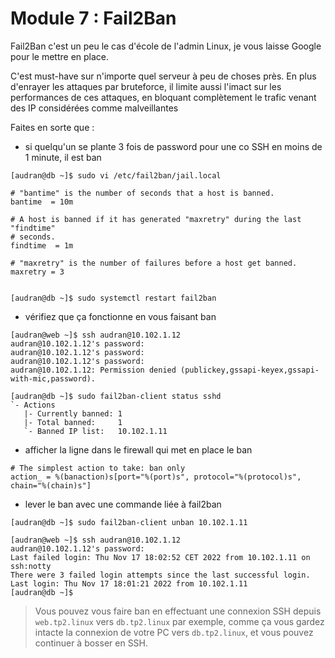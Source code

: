 # Module 7 : Fail2Ban

Fail2Ban c'est un peu le cas d'école de l'admin Linux, je vous laisse Google pour le mettre en place.

C'est must-have sur n'importe quel serveur à peu de choses près. En plus d'enrayer les attaques par bruteforce, il limite aussi l'imact sur les performances de ces attaques, en bloquant complètement le trafic venant des IP considérées comme malveillantes

Faites en sorte que :

- si quelqu'un se plante 3 fois de password pour une co SSH en moins de 1 minute, il est ban
```
[audran@db ~]$ sudo vi /etc/fail2ban/jail.local

# "bantime" is the number of seconds that a host is banned.
bantime  = 10m

# A host is banned if it has generated "maxretry" during the last "findtime"
# seconds.
findtime  = 1m

# "maxretry" is the number of failures before a host get banned.
maxretry = 3


[audran@db ~]$ sudo systemctl restart fail2ban
```
- vérifiez que ça fonctionne en vous faisant ban
```
[audran@web ~]$ ssh audran@10.102.1.12
audran@10.102.1.12's password:
audran@10.102.1.12's password:
audran@10.102.1.12's password:
audran@10.102.1.12: Permission denied (publickey,gssapi-keyex,gssapi-with-mic,password).

[audran@db ~]$ sudo fail2ban-client status sshd
`- Actions
   |- Currently banned: 1
   |- Total banned:     1
   `- Banned IP list:   10.102.1.11
```
- afficher la ligne dans le firewall qui met en place le ban
```
# The simplest action to take: ban only
action_ = %(banaction)s[port="%(port)s", protocol="%(protocol)s", chain="%(chain)s"]
```
- lever le ban avec une commande liée à fail2ban
```
[audran@db ~]$ sudo fail2ban-client unban 10.102.1.11

[audran@web ~]$ ssh audran@10.102.1.12
audran@10.102.1.12's password:
Last failed login: Thu Nov 17 18:02:52 CET 2022 from 10.102.1.11 on ssh:notty
There were 3 failed login attempts since the last successful login.
Last login: Thu Nov 17 18:01:21 2022 from 10.102.1.11
[audran@db ~]$
```

> Vous pouvez vous faire ban en effectuant une connexion SSH depuis `web.tp2.linux` vers `db.tp2.linux` par exemple, comme ça vous gardez intacte la connexion de votre PC vers `db.tp2.linux`, et vous pouvez continuer à bosser en SSH.

